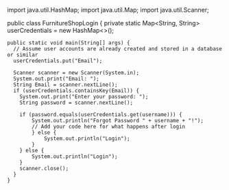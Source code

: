 import java.util.HashMap;
import java.util.Map;
import java.util.Scanner;

public class FurnitureShopLogin {
    private static Map<String, String> userCredentials = new HashMap<>();

    public static void main(String[] args) {
      // Assume user accounts are already created and stored in a database or similar
      userCredentials.put("Email");
      
      Scanner scanner = new Scanner(System.in);
      System.out.print("Email: ");
      String Email = scanner.nextLine();
      if (userCredentials.containsKey(Email)) {
        System.out.print("Enter your password: ");
        String password = scanner.nextLine();

        if (password.equals(userCredentials.get(username))) {
            System.out.println("Forgot Password " + username + "!");
            // Add your code here for what happens after login
            } else {
                System.out.println("Login");
            }
        } else {
            System.out.println("Login");
        }
        scanner.close();
      }
    }
